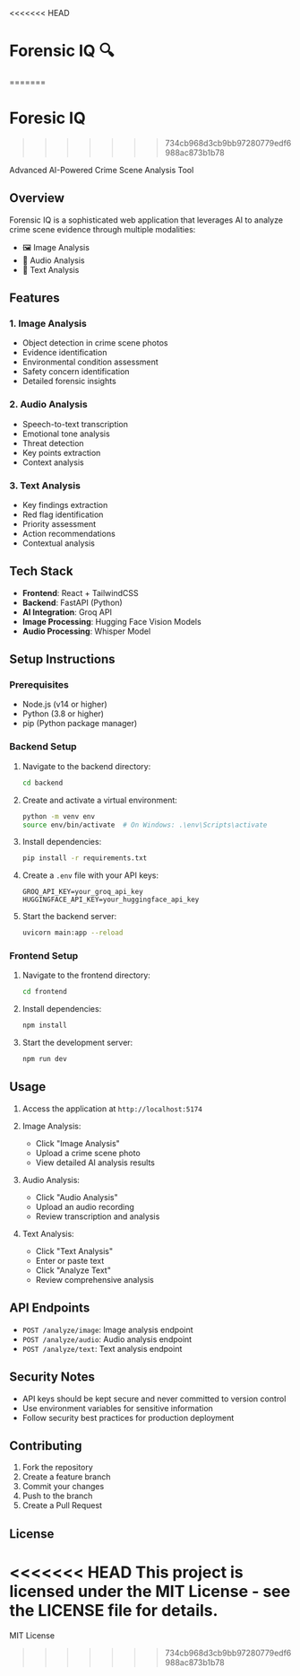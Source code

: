 <<<<<<< HEAD
# Forensic IQ 🔍
=======
# Foresic IQ
>>>>>>> 734cb968d3cb9bb97280779edf6988ac873b1b78

Advanced AI-Powered Crime Scene Analysis Tool

## Overview

Forensic IQ is a sophisticated web application that leverages AI to analyze crime scene evidence through multiple modalities:
- 🖼️ Image Analysis
- 🎤 Audio Analysis
- 📝 Text Analysis

## Features

### 1. Image Analysis
- Object detection in crime scene photos
- Evidence identification
- Environmental condition assessment
- Safety concern identification
- Detailed forensic insights

### 2. Audio Analysis
- Speech-to-text transcription
- Emotional tone analysis
- Threat detection
- Key points extraction
- Context analysis

### 3. Text Analysis
- Key findings extraction
- Red flag identification
- Priority assessment
- Action recommendations
- Contextual analysis

## Tech Stack

- **Frontend**: React + TailwindCSS
- **Backend**: FastAPI (Python)
- **AI Integration**: Groq API
- **Image Processing**: Hugging Face Vision Models
- **Audio Processing**: Whisper Model

## Setup Instructions

### Prerequisites
- Node.js (v14 or higher)
- Python (3.8 or higher)
- pip (Python package manager)

### Backend Setup
1. Navigate to the backend directory:
   ```bash
   cd backend
   ```

2. Create and activate a virtual environment:
   ```bash
   python -m venv env
   source env/bin/activate  # On Windows: .\env\Scripts\activate
   ```

3. Install dependencies:
   ```bash
   pip install -r requirements.txt
   ```

4. Create a `.env` file with your API keys:
   ```
   GROQ_API_KEY=your_groq_api_key
   HUGGINGFACE_API_KEY=your_huggingface_api_key
   ```

5. Start the backend server:
   ```bash
   uvicorn main:app --reload
   ```

### Frontend Setup
1. Navigate to the frontend directory:
   ```bash
   cd frontend
   ```

2. Install dependencies:
   ```bash
   npm install
   ```

3. Start the development server:
   ```bash
   npm run dev
   ```

## Usage

1. Access the application at `http://localhost:5174`

2. Image Analysis:
   - Click "Image Analysis"
   - Upload a crime scene photo
   - View detailed AI analysis results

3. Audio Analysis:
   - Click "Audio Analysis"
   - Upload an audio recording
   - Review transcription and analysis

4. Text Analysis:
   - Click "Text Analysis"
   - Enter or paste text
   - Click "Analyze Text"
   - Review comprehensive analysis

## API Endpoints

- `POST /analyze/image`: Image analysis endpoint
- `POST /analyze/audio`: Audio analysis endpoint
- `POST /analyze/text`: Text analysis endpoint

## Security Notes

- API keys should be kept secure and never committed to version control
- Use environment variables for sensitive information
- Follow security best practices for production deployment

## Contributing

1. Fork the repository
2. Create a feature branch
3. Commit your changes
4. Push to the branch
5. Create a Pull Request

## License

<<<<<<< HEAD
This project is licensed under the MIT License - see the LICENSE file for details. 
=======
MIT License 
>>>>>>> 734cb968d3cb9bb97280779edf6988ac873b1b78
